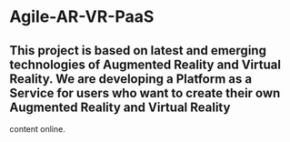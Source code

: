 # Agile-AR-VR-PaaS
## This project is based on latest and emerging technologies of Augmented Reality and Virtual Reality. We are developing a Platform as a Service for users who want to create their own Augmented Reality and Virtual Reality 



content online.
